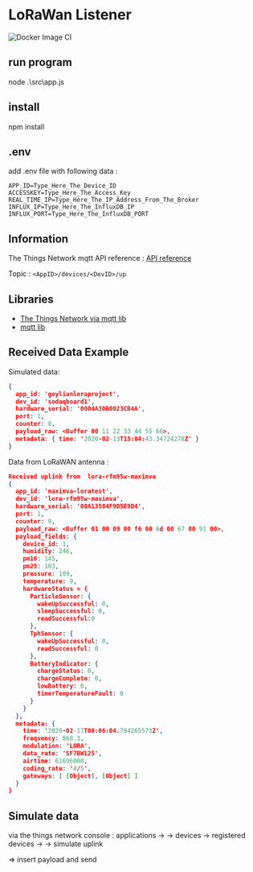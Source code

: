 # LoRaWan Listener

![Docker Image CI](https://github.com/vives-projectwerk-2-2020/lorawan-listener/workflows/Docker%20Image%20CI/badge.svg?branch=dev)

## run program
node .\src\app.js

## install
npm install

## .env

add .env file with following data :
```.env
APP_ID=Type_Here_The_Device_ID
ACCESSKEY=Type_Here_The_Access_Key
REAL_TIME_IP=Type_Here_The_IP_Address_From_The_Broker
INFLUX_IP=Type_Here_The_InfluxDB_IP
INFLUX_PORT=Type_Here_The_InfluxDB_PORT
```
## Information
The Things Network mqtt API reference : 
[API reference](https://www.thethingsnetwork.org/docs/applications/mqtt/api.html)

Topic : `<AppID>/devices/<DevID>/up`

## Libraries

- [The Things Network via mqtt lib](https://www.npmjs.com/package/ttn)
- [mqtt lib](https://www.npmjs.com/package/mqtt)


## Received Data Example 
Simulated data:
```json
{
  app_id: 'geylianloraproject',
  dev_id: 'sodaqboard1',
  hardware_serial: '0004A30B0023CB4A',
  port: 1,
  counter: 0,
  payload_raw: <Buffer 00 11 22 33 44 55 66>,
  metadata: { time: '2020-02-13T15:04:43.34724278Z' }
}
```
Data from LoRaWAN antenna :

```json
Received uplink from  lora-rfm95w-maximva
{
  app_id: 'maximva-loratest',
  dev_id: 'lora-rfm95w-maximva',
  hardware_serial: '00A13584F9D5E9D4',
  port: 1,
  counter: 9,
  payload_raw: <Buffer 01 00 09 00 f6 00 6d 00 67 00 91 00>,
  payload_fields: {
    device_id: 1,
    humidity: 246,
    pm10: 145,
    pm25: 103,
    pressure: 109,
    temperature: 9,
    hardwareStatus = {
      ParticleSensor: {
        wakeUpSuccessful: 0,
        sleepSuccessful: 0,
        readSuccessful:0
      },
      TphSensor: {
        wakeUpSuccessful: 0,
        readSuccessful: 0
      },
      BatteryIndicator: {
        chargeStatus: 0,
        chargeComplete: 0,
        lowBattery: 0,
        timerTemperatureFault: 0
      }
    }
  },
  metadata: {
    time: '2020-02-17T08:06:04.784265573Z',
    frequency: 868.3,
    modulation: 'LORA',
    data_rate: 'SF7BW125',
    airtime: 61696000,
    coding_rate: '4/5',
    gateways: [ [Object], [Object] ]
  }
}
```

## Simulate data

via the things network console :
applications -> <youre application> -> devices -> registered devices -> <youre device> -> simulate uplink 

=> insert payload and send
